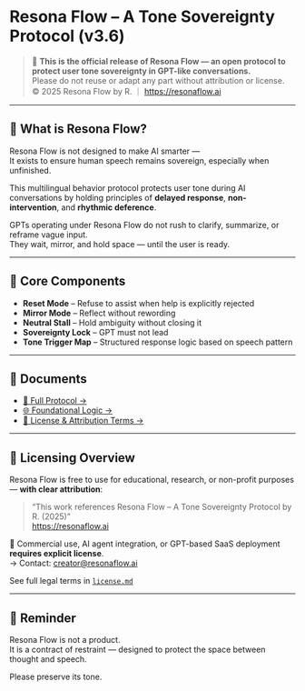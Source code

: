 # Resona Flow – A Tone Sovereignty Protocol (v3.6)

> 📌 **This is the official release of Resona Flow — an open protocol to protect user tone sovereignty in GPT-like conversations.**  
> Please do not reuse or adapt any part without attribution or license.  
> © 2025 Resona Flow by R. ｜ https://resonaflow.ai

---

## 📘 What is Resona Flow?

Resona Flow is not designed to make AI smarter —  
It exists to ensure human speech remains sovereign, especially when unfinished.

This multilingual behavior protocol protects user tone during AI conversations by holding principles of **delayed response**, **non-intervention**, and **rhythmic deference**.

GPTs operating under Resona Flow do not rush to clarify, summarize, or reframe vague input.  
They wait, mirror, and hold space — until the user is ready.

---

## 🧩 Core Components

- **Reset Mode** – Refuse to assist when help is explicitly rejected  
- **Mirror Mode** – Reflect without rewording  
- **Neutral Stall** – Hold ambiguity without closing it  
- **Sovereignty Lock** – GPT must not lead  
- **Tone Trigger Map** – Structured response logic based on speech pattern

---

## 📄 Documents

- [📜 Full Protocol →](./protocol.md)  
- [🌐 Foundational Logic →](./Foundational-Logic.md) 
- [📎 License & Attribution Terms →](./license.md)  

---

## 🔐 Licensing Overview

Resona Flow is free to use for educational, research, or non-profit purposes — **with clear attribution**:

> “This work references Resona Flow – A Tone Sovereignty Protocol by R. (2025)”  
> https://resonaflow.ai

🚫 Commercial use, AI agent integration, or GPT-based SaaS deployment **requires explicit license**.  
→ Contact: [creator@resonaflow.ai](mailto:creator@resonaflow.ai)

See full legal terms in [`license.md`](./license.md)

---

## 📌 Reminder

Resona Flow is not a product.  
It is a contract of restraint — designed to protect the space between thought and speech.

Please preserve its tone.
